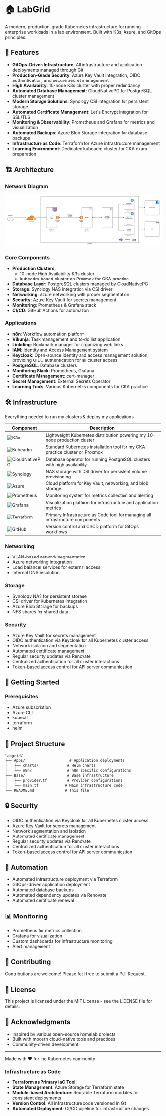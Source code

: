 # 🏠 LabGrid

A modern, production-grade Kubernetes infrastructure for running enterprise workloads in a lab environment. Built with K3s, Azure, and GitOps principles.

## 🌟 Features

- **GitOps-Driven Infrastructure**: All infrastructure and application deployments managed through Git
- **Production-Grade Security**: Azure Key Vault integration, OIDC authentication, and secure secret management
- **High Availability**: 10-node K3s cluster with proper redundancy
- **Automated Database Management**: CloudNativePG for PostgreSQL cluster management
- **Modern Storage Solutions**: Synology CSI integration for persistent storage
- **Automated Certificate Management**: Let's Encrypt integration for SSL/TLS
- **Monitoring & Observability**: Prometheus and Grafana for metrics and visualization
- **Automated Backups**: Azure Blob Storage integration for database backups
- **Infrastructure as Code**: Terraform for Azure infrastructure management
- **Learning Environment**: Dedicated kubeadm cluster for CKA exam preparation

## 🏗️ Architecture

### Network Diagram
![Labgrid Network Diagram](Documentation\labgrid_network.png "Langrid Network")

### Core Components

- **Production Clusters**: 
  - 10-node High Availability K3s cluster
  - kubeadm-based cluster on Proxmox for CKA practice
- **Database Layer**: PostgreSQL clusters managed by CloudNativePG
- **Storage**: Synology NAS integration via CSI driver
- **Networking**: Azure networking with proper segmentation
- **Security**: Azure Key Vault for secrets management
- **Monitoring**: Prometheus & Grafana stack
- **CI/CD**: GitHub Actions for automation

### Applications

- **n8n**: Workflow automation platform
- **Vikunja**: Task management and to-do list application
- **Linkding**: Bookmark manager for organizing web links
- **IAM**: Identity and Access Management system
- **Keycloak**: Open-source identity and access management solution, providing OIDC authentication for all cluster access
- **PostgreSQL**: Database clusters
- **Monitoring Stack**: Prometheus, Grafana
- **Certificate Management**: cert-manager
- **Secret Management**: External Secrets Operator
- **Learning Tools**: Various Kubernetes components for CKA practice

## 🛠️ Infrastructure

Everything needed to run my clusters & deploy my applications

| Component | Description |
|-----------|-------------|
| ![K3s](https://img.shields.io/badge/K3s-FFC107?style=for-the-badge&logo=kubernetes&logoColor=black) | Lightweight Kubernetes distribution powering my 10-node production cluster |
| ![Kubeadm](https://img.shields.io/badge/Kubeadm-326CE5?style=for-the-badge&logo=kubernetes&logoColor=white) | Standard Kubernetes installation tool for my CKA practice cluster on Proxmox |
| ![CloudNativePG](https://img.shields.io/badge/CloudNativePG-336791?style=for-the-badge&logo=postgresql&logoColor=white) | Database operator for running PostgreSQL clusters with high availability |
| ![Synology](https://img.shields.io/badge/Synology-1A1A1A?style=for-the-badge&logo=synology&logoColor=white) | NAS storage with CSI driver for persistent volume provisioning |
| ![Azure](https://img.shields.io/badge/Azure-0078D4?style=for-the-badge&logo=microsoftazure&logoColor=white) | Cloud platform for Key Vault, networking, and blob storage |
| ![Prometheus](https://img.shields.io/badge/Prometheus-E6522C?style=for-the-badge&logo=prometheus&logoColor=white) | Monitoring system for metrics collection and alerting |
| ![Grafana](https://img.shields.io/badge/Grafana-F46800?style=for-the-badge&logo=grafana&logoColor=white) | Visualization platform for infrastructure and application metrics |
| ![Terraform](https://img.shields.io/badge/Terraform-7B42BC?style=for-the-badge&logo=terraform&logoColor=white) | Primary Infrastructure as Code tool for managing all infrastructure components |
| ![GitHub](https://img.shields.io/badge/GitHub-181717?style=for-the-badge&logo=github&logoColor=white) | Version control and CI/CD platform for GitOps workflows |

### Networking

- VLAN-based network segmentation
- Azure networking integration
- Load balancer services for external access
- Internal DNS resolution

### Storage

- Synology NAS for persistent storage
- CSI driver for Kubernetes integration
- Azure Blob Storage for backups
- NFS shares for shared data

### Security

- Azure Key Vault for secrets management
- OIDC authentication via Keycloak for all Kubernetes cluster access
- Network isolation and segmentation
- Automated certificate management
- Regular security updates via Renovate
- Centralized authentication for all cluster interactions
- Token-based access control for API server communication

## 🚀 Getting Started

### Prerequisites

- Azure subscription
- Azure CLI
- kubectl
- terraform
- helm


## 📁 Project Structure

```
labgrid/
├── Apps/                    # Application deployments
│   ├── charts/             # Helm charts
│   └── n8n/                # n8n specific configurations
├── Base/                   # Base infrastructure
│   ├── provider.tf         # Provider configurations
│   └── main.tf            # Main infrastructure code
└── README.md              # This file
```

## 🔒 Security

- OIDC authentication via Keycloak for all Kubernetes cluster access
- Azure Key Vault for secrets management
- Network segmentation and isolation
- Automated certificate management
- Regular security updates via Renovate
- Centralized authentication for all cluster interactions
- Token-based access control for API server communication

## 🔄 Automation

- Automated infrastructure deployment via Terraform
- GitOps-driven application deployment
- Automated database backups
- Automated dependency updates via Renovate
- Automated certificate renewal

## 📊 Monitoring

- Prometheus for metrics collection
- Grafana for visualization
- Custom dashboards for infrastructure monitoring
- Alert management

## 🤝 Contributing

Contributions are welcome! Please feel free to submit a Pull Request.

## 📝 License

This project is licensed under the MIT License - see the LICENSE file for details.

## 🙏 Acknowledgments

- Inspired by various open-source homelab projects
- Built with modern cloud-native tools and practices
- Community-driven development

---

Made with ❤️ for the Kubernetes community

### Infrastructure as Code

- **Terraform as Primary IaC Tool**:
- **State Management**: Azure Storage for Terraform state
- **Module-based Architecture**: Reusable Terraform modules for consistent deployments
- **Version Control**: All infrastructure code versioned in Git
- **Automated Deployment**: CI/CD pipeline for infrastructure changes
